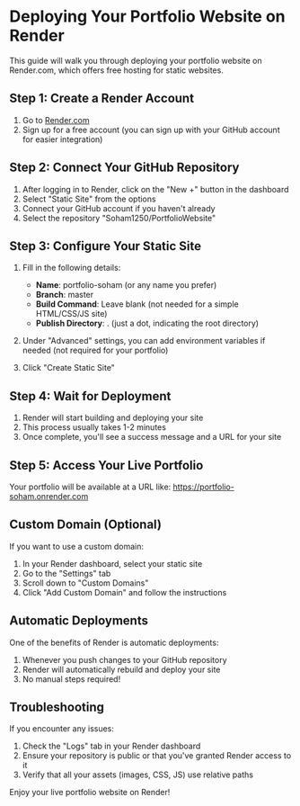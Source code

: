# Deploying Your Portfolio Website on Render

This guide will walk you through deploying your portfolio website on Render.com, which offers free hosting for static websites.

## Step 1: Create a Render Account

1. Go to [Render.com](https://render.com/)
2. Sign up for a free account (you can sign up with your GitHub account for easier integration)

## Step 2: Connect Your GitHub Repository

1. After logging in to Render, click on the "New +" button in the dashboard
2. Select "Static Site" from the options
3. Connect your GitHub account if you haven't already
4. Select the repository "Soham1250/PortfolioWebsite"

## Step 3: Configure Your Static Site

1. Fill in the following details:
   - **Name**: portfolio-soham (or any name you prefer)
   - **Branch**: master
   - **Build Command**: Leave blank (not needed for a simple HTML/CSS/JS site)
   - **Publish Directory**: . (just a dot, indicating the root directory)

2. Under "Advanced" settings, you can add environment variables if needed (not required for your portfolio)

3. Click "Create Static Site"

## Step 4: Wait for Deployment

1. Render will start building and deploying your site
2. This process usually takes 1-2 minutes
3. Once complete, you'll see a success message and a URL for your site

## Step 5: Access Your Live Portfolio

Your portfolio will be available at a URL like:
https://portfolio-soham.onrender.com

## Custom Domain (Optional)

If you want to use a custom domain:

1. In your Render dashboard, select your static site
2. Go to the "Settings" tab
3. Scroll down to "Custom Domains"
4. Click "Add Custom Domain" and follow the instructions

## Automatic Deployments

One of the benefits of Render is automatic deployments:

1. Whenever you push changes to your GitHub repository
2. Render will automatically rebuild and deploy your site
3. No manual steps required!

## Troubleshooting

If you encounter any issues:

1. Check the "Logs" tab in your Render dashboard
2. Ensure your repository is public or that you've granted Render access to it
3. Verify that all your assets (images, CSS, JS) use relative paths

Enjoy your live portfolio website on Render!
